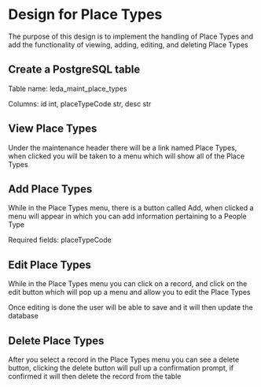 # Design for Place Types
The purpose of this design is to implement the handling of Place Types and add the functionality of viewing, adding, editing, and deleting Place Types

## Create a PostgreSQL table
Table name: leda_maint_place_types

Columns: id int, placeTypeCode str, desc str

## View Place Types
Under the maintenance header there will be a link named Place Types, when clicked you will be taken to a menu which will show all of the Place Types

## Add Place Types
While in the Place Types menu, there is a button called Add, when clicked a menu will appear in which you can add information pertaining to a People Type

Required fields: placeTypeCode

## Edit Place Types
While in the Place Types menu you can click on a record, and click on the edit button which will pop up a menu and allow you to edit the Place Types

Once editing is done the user will be able to save and it will then update the database

## Delete Place Types
After you select a record in the Place Types menu you can see a delete button, clicking the delete button will pull up a confirmation prompt, if confirmed it will then delete the record from the table